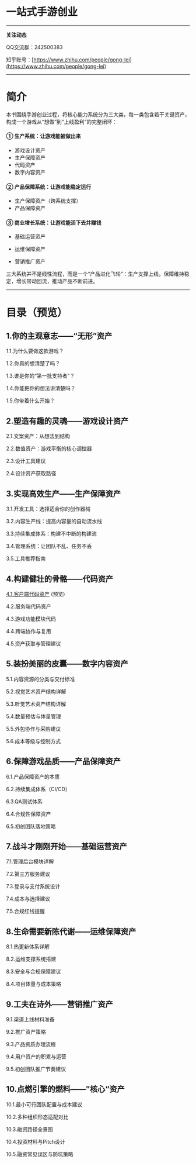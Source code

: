 # 一站式手游创业

---

**关注动态**

QQ交流群：242500383

知乎账号：[https://www.zhihu.com/people/gong-lei](https://www.zhihu.com/people/gong-lei)

---

# 简介

本书围绕手游创业过程，将核心能力系统分为三大类，每一类包含若干关键资产，构成一个游戏从“想做”到“上线盈利”的完整闭环：

#### **① 生产系统：让游戏能被做出来**

* 游戏设计资产
* 生产保障资产
* 代码资产
* 数字内容资产

#### **② 产品保障系统：让游戏能稳定运行**

* 生产保障资产（跨系统支撑）
* 产品保障资产

#### **③ 商业增长系统：让游戏能活下去并赚钱**

* 基础运营资产
* 运维保障资产

* 营销推广资产

三大系统并不是线性流程，而是一个“产品进化飞轮”：生产支撑上线，保障维持稳定，增长带动回流，推动产品不断前进。

---



# 目录（预览）

## 1.你的主观意志——“无形”资产
1.1.为什么要做这款游戏？

1.2.你真的想清楚了吗？

1.3.谁是你的“第一批支持者”？

1.4.你能把你的想法讲清楚吗？

1.5.你带着什么开始？

## 2.塑造有趣的灵魂——游戏设计资产
2.1.文案资产：从想法到结构

2.2.数值资产：游戏平衡的核心调控器

2.3.设计工具建议

2.4.设计资产获取路径

## 3.实现高效生产——生产保障资产
3.1.开发工具：选择适合你的创作器械

3.2.内容生产线：提高内容量的自动流水线

3.3.持续集成体系：构建不中断的构建流

3.4.管理系统：让团队不乱、任务不丢

3.5.工具推荐指南

## 4.构建健壮的骨骼——代码资产
[4.1.客户端代码资产](4.1.客户端代码资产.md) (预览)

4.2.服务端代码资产

4.3.游戏功能模块代码

4.4.跨端协作与复用

4.5.资产获取与管理建议

## 5.装扮美丽的皮囊——数字内容资产
5.1.内容资源的分类与交付标准

5.2.视觉艺术资产结构详解

5.3.听觉艺术资产结构详解

5.4.数量预估与体量管理

5.5.外包协作与采购建议

5.6.成本等级与控制方式

## 6.保障游戏品质——产品保障资产
6.1.产品保障资产的本质

6.2.持续集成体系（CI/CD）

6.3.QA测试体系

6.4.合规性保障资产

6.5.初创团队落地策略

## 7.战斗才刚刚开始——基础运营资产
7.1.管理后台模块详解

7.2.第三方服务建议

7.3.登录与支付系统设计

7.4.成本与选择建议

7.5.合规红线提醒

## 8.生命需要新陈代谢——运维保障资产
8.1.热更新体系详解

8.2.运维支撑系统搭建

8.3.安全与合规保障建议

8.4.项目体量与成本策略

## 9.工夫在诗外——营销推广资产
9.1.渠道上线材料准备

9.2.推广资产策略

9.3.产品资质办理流程

9.4.用户资产的积累与运营

9.5.初创团队推广节奏建议

## 10.点燃引擎的燃料——”核心“资产
10.1.最小可行团队配置与成本建议

10.2.多种组织形态适配对比

10.3.融资路径全景图

10.4.投资材料与Pitch设计

10.5.融资常见误区与防坑策略

